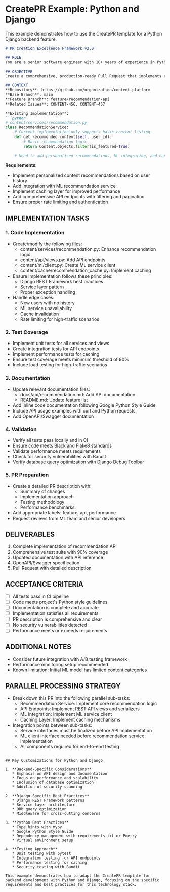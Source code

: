 # CreatePR Example: Python and Django

This example demonstrates how to use the CreatePR template for a Python Django backend feature.

```markdown
# PR Creation Excellence Framework v2.0

## ROLE
You are a senior software engineer with 10+ years of experience in Python and Django, specializing in code quality, testing, and deployment best practices. You have extensive experience with Git workflows, code reviews, and CI/CD pipelines.

## OBJECTIVE
Create a comprehensive, production-ready Pull Request that implements a new API-based content recommendation system with complete test coverage, documentation, and validation.

## CONTEXT
**Repository**: https://github.com/organization/content-platform
**Base Branch**: main
**Feature Branch**: feature/recommendation-api
**Related Issues**: CONTENT-456, CONTENT-457

**Existing Implementation**:
```python
# content/services/recommendation.py
class RecommendationService:
    # Current implementation only supports basic content listing
    def get_recommended_content(self, user_id):
        # Basic recommendation logic
        return Content.objects.filter(is_featured=True)
    
    # Need to add personalized recommendations, ML integration, and caching
```

**Requirements**:
* Implement personalized content recommendations based on user history
* Add integration with ML recommendation service
* Implement caching layer for improved performance
* Add comprehensive API endpoints with filtering and pagination
* Ensure proper rate limiting and authentication

## IMPLEMENTATION TASKS

### 1. Code Implementation
* Create/modify the following files:
  * content/services/recommendation.py: Enhance recommendation logic
  * content/api/views.py: Add API endpoints
  * content/ml/client.py: Create ML service client
  * content/cache/recommendation_cache.py: Implement caching
* Ensure implementation follows these principles:
  * Django REST Framework best practices
  * Service layer pattern
  * Proper exception handling
* Handle edge cases:
  * New users with no history
  * ML service unavailability
  * Cache invalidation
  * Rate limiting for high-traffic scenarios

### 2. Test Coverage
* Implement unit tests for all services and views
* Create integration tests for API endpoints
* Implement performance tests for caching
* Ensure test coverage meets minimum threshold of 90%
* Include load testing for high-traffic scenarios

### 3. Documentation
* Update relevant documentation files:
  * docs/api/recommendation.md: Add API documentation
  * README.md: Update feature list
* Add inline code documentation following Google Python Style Guide
* Include API usage examples with curl and Python requests
* Add OpenAPI/Swagger documentation

### 4. Validation
* Verify all tests pass locally and in CI
* Ensure code meets Black and Flake8 standards
* Validate performance meets requirements
* Check for security vulnerabilities with Bandit
* Verify database query optimization with Django Debug Toolbar

### 5. PR Preparation
* Create a detailed PR description with:
  * Summary of changes
  * Implementation approach
  * Testing methodology
  * Performance benchmarks
* Add appropriate labels: feature, api, performance
* Request reviews from ML team and senior developers

## DELIVERABLES
1. Complete implementation of recommendation API
2. Comprehensive test suite with 90% coverage
3. Updated documentation with API reference
4. OpenAPI/Swagger specification
5. Pull Request with detailed description

## ACCEPTANCE CRITERIA
- [ ] All tests pass in CI pipeline
- [ ] Code meets project's Python style guidelines
- [ ] Documentation is complete and accurate
- [ ] Implementation satisfies all requirements
- [ ] PR description is comprehensive and clear
- [ ] No security vulnerabilities detected
- [ ] Performance meets or exceeds requirements

## ADDITIONAL NOTES
* Consider future integration with A/B testing framework
* Performance monitoring setup recommended
* Known limitation: Initial ML model has limited content categories

## PARALLEL PROCESSING STRATEGY
- Break down this PR into the following parallel sub-tasks:
  - Recommendation Service: Implement core recommendation logic
  - API Endpoints: Implement REST API views and serializers
  - ML Integration: Implement ML service client
  - Caching Layer: Implement caching mechanisms
- Integration points between sub-tasks:
  - Service interfaces must be finalized before API implementation
  - ML client interface needed before recommendation service implementation
  - All components required for end-to-end testing
```

## Key Customizations for Python and Django

1. **Backend-Specific Considerations**
   * Emphasis on API design and documentation
   * Focus on performance and scalability
   * Inclusion of database optimization
   * Addition of security scanning

2. **Django-Specific Best Practices**
   * Django REST Framework patterns
   * Service layer architecture
   * ORM query optimization
   * Middleware for cross-cutting concerns

3. **Python Best Practices**
   * Type hints with mypy
   * Google Python Style Guide
   * Dependency management with requirements.txt or Poetry
   * Virtual environment setup

4. **Testing Approach**
   * Unit testing with pytest
   * Integration testing for API endpoints
   * Performance testing for caching
   * Security testing with Bandit

This example demonstrates how to adapt the CreatePR template for backend development with Python and Django, focusing on the specific requirements and best practices for this technology stack.

